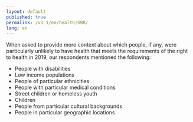 ```yaml
---
layout: default
published: true
permalink: /v3_1/en/health/GBR/
lang: en
---
```

When asked to provide more context about which people, if any, were particularly unlikely to have health that meets the requirements of the right to health in 2019, our respondents mentioned the following:
- People with disabilities 
- Low income populations 
- People of particular ethnicities 
- People with particular medical conditions 
- Street children or homeless youth 
- Children 
- People from particular cultural backgrounds 
- People in particular geographic locations 

